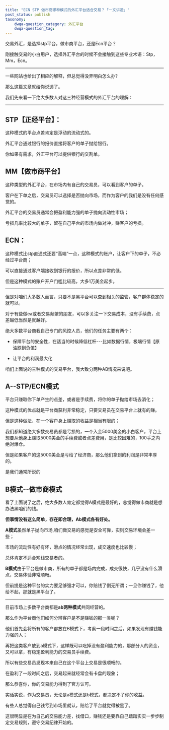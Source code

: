```yaml
---
title: "ECN STP 做市商哪种模式的外汇平台适合交易？「一文讲透」"
post_status: publish
taxonomy:
    dwqa-question_category: 外汇平台
    dwqa-question_tag:
---
```


交易外汇，是选择stp平台，做市商平台，还是Ecn平台？

刚接触交易的小白用户，选择外汇平台的时候不会接触到这些专业术语：Stp，Mm，Ecn。

* * *

一些网站也给出了相应的解释，但总觉得没弄明白怎么办?

那么这篇文章就给你说透了。

我们先来看一下绝大多数人对这三种经营模式的外汇平台的理解：

* * *

## STP【正经平台】：

这种模式的平台点差肯定是浮动的流动式的。

外汇平台通过银行的报价直接将客户的单子抛给银行。

你如果有需求，外汇平台可以提供银行的交割单。

## MM【做市商平台】

这种类型的外汇平台，在市场内有自己的交易员，可以看到客户的单子。

客户在下单之后，交易员可以选择是否抛向市场，而作为客户的我们是没有任何感觉的。

外汇平台的交易员通常会把盈利能力强的单子抛向流动性市场；

亏损几率比较大的单子，留在自己平台的市场内做对冲，赚客户的亏损。

## ECN：

这种模式比stp直通式还要“高端”一点，这种模式的账户，让客户下的单子，不必经过平台商；

可以直接通过客户端接收到银行的报价，所以点差非常的低。

但是这种模式的账户开户门槛比较高，大多1万美金起步。

* * *

但是对咱们大多数人而言，只要不是黑平台可以查到相关的监管，客户群体稳定的就可以。

对于有些做ea或者交易频繁的朋友，可以多关注一下交易成本，没有手续费，点差越低当然是就越好。

绝大多数平台商我自己专门的风控人员，他们的任务主要有两个：

- 保障平台的安全性，在适当的时候降低杠杆---比如数据行情，极端行情【原油跌到负值】
    
- 让平台的利润最大化
    

咱们上面说的三种模式的交易平台，我大致分两种AB情况来说吧。

## **A-**\-**STP/ECN模式**

平台只赚取你下单产生的点差，或者是手续费，将你的单子抛给市场去消化；

这种模式的优点就是平台商获利非常稳定，只要交易员在交易平台上就有的赚。

但是这种做法，在一个客户身上赚取的收益是相当有限的；

我们都知道绝大多数交易员都是亏损的，一个入金5000美金的小白客户，平台上想要从他身上赚取5000美金的手续费或者点差费用，是比较困难的，100手之内绝对爆仓。

但是如果客户的这5000美金是亏给了经济商，那么他们拿到的利润是非常丰厚的。

是我们通常所说的

## B模式--做市商模式

看了上面说了之后，绝大多数人肯定都觉得A模式是最好的，总觉得做市商就是想办法黑咱们的钱。

**但事情没有这么简单，存在即合理，Ab模式各有好处。**

**A模式**虽然单子抛向市场,咱们做交易的感觉是安全可靠，实则交易环境会差一些；

市场的流动性有好有坏，滑点的情况经常出现，成交速度也比较慢；

总体肯定不适合短线交易者的。

**B模式**由于平台是做市商，所有的单子都是场内完成，成交很快，几乎没有什么滑点，交易体验非常顺畅。

但前提是这种平台的实力要足够强才可以，你赔钱了倒无所谓；一旦你赚钱了，他给不起，那就是黑平台了。

* * *

目前市场上多数平台商都是**ab两种模式**共同经营的。

那么作为平台商他们如何分辨客户是不是赚钱的那一类呢？

他们首先会将所有的客户都放在B模式下，考察一段时间之后，如果发现有赚钱能力强的人；

再把这类客户放到a模式下，这样既可以吃掉没有盈利能力的，那部分人的资金，又可以拿，有稳定盈利能力的交易员手续费。

所以有些交易员发现本来自己在这个平台上交易是很顺畅的。

在盈利了一段时间之后，交易起来就经常会有卡盘的现象；

那么恭喜你，你的交易能力得到了官方认可。

实话实说，作为交易员，无论是a模式还是b模式，都决定不了你的收益。

有些人总觉得自己钱亏到市场里就认，赔给了平台就觉得被黑了。

这很明显是在为自己的交易能力差，找借口，赚钱还是要靠自己踏踏实实一步步制定交易规则，遵守交易纪律开始的。

